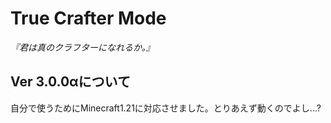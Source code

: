 # True Crafter Mode
*『君は真のクラフターになれるか。』*

## Ver 3.0.0αについて

自分で使うためにMinecraft1.21に対応させました。とりあえず動くのでよし...?